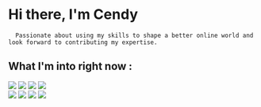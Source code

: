 # Hi there, I'm Cendy
```
  Passionate about using my skills to shape a better online world and look forward to contributing my expertise.
```

<h2> What I'm into right now : </h2>

<img src="https://img.shields.io/badge/MongoDB%20-%2347A248.svg?&style=for-the-badge&logo=mongodb&logoColor=white"/> <img src="https://img.shields.io/badge/Express%20-%23000000.svg?&style=for-the-badge&logo=express&logoColor=white"/> <img src="https://img.shields.io/badge/ReactJS%20-%2361DAFB.svg?&style=for-the-badge&logo=react&logoColor=white"/> <img src="https://img.shields.io/badge/node.js%20-%2343853D.svg?&style=for-the-badge&logo=node.js&logoColor=white"/><br><img src="https://img.shields.io/badge/html5%20-%23E34F26.svg?&style=for-the-badge&logo=html5&logoColor=white"/> <img src="https://img.shields.io/badge/css3%20-%231572B6.svg?&style=for-the-badge&logo=css3&logoColor=white"/>  <img src="https://img.shields.io/badge/javascript%20-%23323330.svg?&style=for-the-badge&logo=javascript&logoColor=%23F7DF1E"/> <img src="https://img.shields.io/badge/git%20-%23F05033.svg?&style=for-the-badge&logo=git&logoColor=white"/> 
